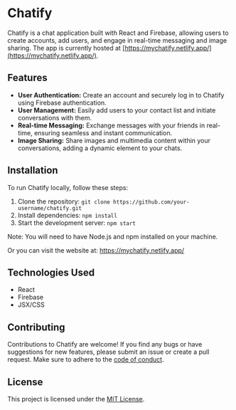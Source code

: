 # Chatify

Chatify is a chat application built with React and Firebase, allowing users to create accounts, add users, and engage in real-time messaging and image sharing. The app is currently hosted at [https://mychatify.netlify.app/](https://mychatify.netlify.app/).

## Features

- **User Authentication:** Create an account and securely log in to Chatify using Firebase authentication.
- **User Management:** Easily add users to your contact list and initiate conversations with them.
- **Real-time Messaging:** Exchange messages with your friends in real-time, ensuring seamless and instant communication.
- **Image Sharing:** Share images and multimedia content within your conversations, adding a dynamic element to your chats.

## Installation

To run Chatify locally, follow these steps:

1. Clone the repository: `git clone https://github.com/your-username/chatify.git`
2. Install dependencies: `npm install`
3. Start the development server: `npm start`

Note: You will need to have Node.js and npm installed on your machine.

Or you can visit the website at: https://mychatify.netlify.app/

## Technologies Used

- React
- Firebase
- JSX/CSS

## Contributing

Contributions to Chatify are welcome! If you find any bugs or have suggestions for new features, please submit an issue or create a pull request. Make sure to adhere to the [code of conduct](CODE_OF_CONDUCT.md).

## License

This project is licensed under the [MIT License](LICENSE).


